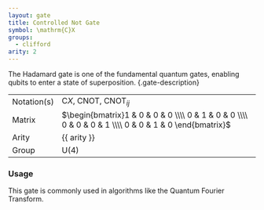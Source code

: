 ```yaml
---
layout: gate
title: Controlled Not Gate
symbol: \mathrm{C}X
groups:
  - clifford
arity: 2
---
```


The Hadamard gate is one of the fundamental quantum gates, enabling qubits to enter a state of superposition. {.gate-description}

|             |                                                                                                       |
| ----------- | ----------------------------------------------------------------------------------------------------- |
| Notation(s) | $\mathrm{C}X$, $\mathrm{CNOT}$, $\mathrm{CNOT}_{ij}$                                                  |
| Matrix      | $\begin{bmatrix}1 & 0 & 0 & 0 \\\\ 0 & 1 & 0 & 0 \\\\ 0 & 0 & 0 & 1 \\\\ 0 & 0 & 1 & 0 \end{bmatrix}$ |
| Arity       | {{ arity }}                                                                                           |
| Group       | $\mathsf{U}(4)$                                                                                       |

### Usage

This gate is commonly used in algorithms like the Quantum Fourier Transform.

